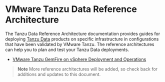 # VMware Tanzu Data Reference Architecture

The Tanzu Data Reference Architecture documentation provides guides for deploying [Tanzu Data](https://techdocs.broadcom.com/us/en/vmware-tanzu/data-solutions.html) products on specific infrastructure in configurations that have been validated by VMware Tanzu. The reference architectures can help you to plan and test your Tanzu Data deployments.

- [VMware Tanzu GemFire on vSphere Deployment and Operations](./gemfire-on-vsphere-ra.md)

> **Note** More reference architectures will be added, so check back for additions and updates to this document.
